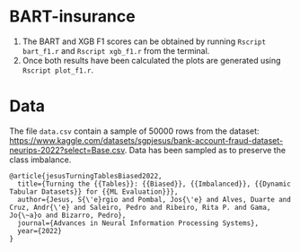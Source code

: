 # BART-insurance

1. The BART and XGB F1 scores can be obtained by running ```Rscript bart_f1.r``` and ```Rscript xgb_f1.r```  from the terminal.
2. Once both results have been calculated the plots are generated using ```Rscript plot_f1.r```.


# Data

The file ```data.csv``` contain a sample of 50000 rows from the dataset: https://www.kaggle.com/datasets/sgpjesus/bank-account-fraud-dataset-neurips-2022?select=Base.csv. Data has been sampled as to preserve the class imbalance.

```
@article{jesusTurningTablesBiased2022,
  title={Turning the {{Tables}}: {{Biased}}, {{Imbalanced}}, {{Dynamic Tabular Datasets}} for {{ML Evaluation}}},
  author={Jesus, S{\'e}rgio and Pombal, Jos{\'e} and Alves, Duarte and Cruz, Andr{\'e} and Saleiro, Pedro and Ribeiro, Rita P. and Gama, Jo{\~a}o and Bizarro, Pedro},
  journal={Advances in Neural Information Processing Systems},
  year={2022}
}
```
